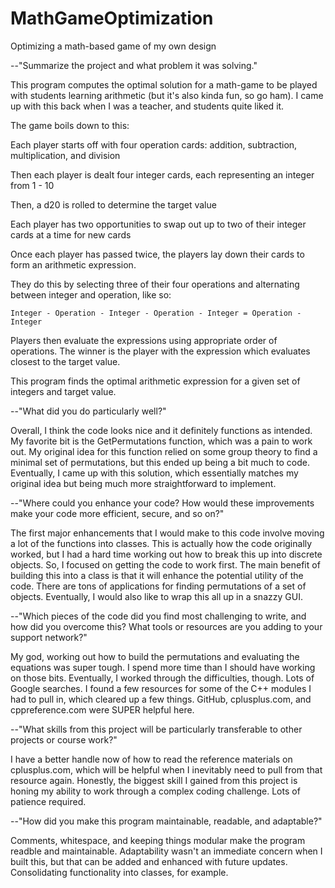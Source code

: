 # MathGameOptimization
Optimizing a math-based game of my own design

--"Summarize the project and what problem it was solving."

This program computes the optimal solution for a math-game to be played with students learning arithmetic (but it's also kinda fun, so go ham).
I came up with this back when I was a teacher, and students quite liked it.

The game boils down to this:

Each player starts off with four operation cards: addition, subtraction, multiplication, and division

Then each player is dealt four integer cards, each representing an integer from 1 - 10

Then, a d20 is rolled to determine the target value

Each player has two opportunities to swap out up to two of their integer cards at a time for new cards

Once each player has passed twice, the players lay down their cards to form an arithmetic expression.

They do this by selecting three of their four operations and alternating between integer and operation, like so:

    Integer - Operation - Integer - Operation - Integer = Operation - Integer

Players then evaluate the expressions using appropriate order of operations. The winner is the player with the expression which evaluates closest to the target value.


This program finds the optimal arithmetic expression for a given set of integers and target value.

--"What did you do particularly well?"

Overall, I think the code looks nice and it definitely functions as intended. My favorite bit is the GetPermutations function, which was a pain to work out.
My original idea for this function relied on some group theory to find a minimal set of permutations, but this ended up being a bit much to code. Eventually,
I came up with this solution, which essentially matches my original idea but being much more straightforward to implement.

--"Where could you enhance your code? How would these improvements make your code more efficient, secure, and so on?"

The first major enhancements that I would make to this code involve moving a lot of the functions into classes. This is actually how the code originally worked,
but I had a hard time working out how to break this up into discrete objects. So, I focused on getting the code to work first. The main benefit of building this into a class
is that it will enhance the potential utility of the code. There are tons of applications for finding permutations of a set of objects. Eventually, I would also like to 
wrap this all up in a snazzy GUI.

--"Which pieces of the code did you find most challenging to write, and how did you overcome this? What tools or resources are you adding to your support network?"

My god, working out how to build the permutations and evaluating the equations was super tough. I spend more time than I should have working on those bits. Eventually, I worked through the
difficulties, though. Lots of Google searches. I found a few resources for some of the C++ modules I had to pull in, which cleared up a few things. GitHub, cplusplus.com, and cppreference.com were
SUPER helpful here.

--"What skills from this project will be particularly transferable to other projects or course work?"

I have a better handle now of how to read the reference materials on cplusplus.com, which will be helpful when I inevitably need to pull from that resource again. Honestly, the biggest skill
I gained from this project is honing my ability to work through a complex coding challenge. Lots of patience required.

--"How did you make this program maintainable, readable, and adaptable?"

Comments, whitespace, and keeping things modular make the program readble and maintainable. Adaptability wasn't an immediate concern when I built this, but that can be added
and enhanced with future updates. Consolidating functionality into classes, for example.
